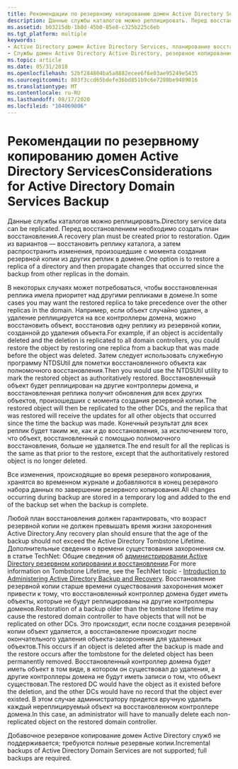 ```yaml
---
title: Рекомендации по резервному копированию домен Active Directory Services
description: Данные службы каталогов можно реплицировать. Перед восстановлением необходимо создать план восстановления.
ms.assetid: b03215db-1b8d-45b0-85e8-c325b225c6eb
ms.tgt_platform: multiple
keywords:
- Active Directory домен Active Directory Services, планирование восстановления
- Службы домен Active Directory Active Directory, резервное копирование
ms.topic: article
ms.date: 05/31/2018
ms.openlocfilehash: 52bf284804ba5a8882ecee6f6e03ae95249e5435
ms.sourcegitcommit: 803f3ccd65bdefe36bd851b9c6e7280be9489016
ms.translationtype: MT
ms.contentlocale: ru-RU
ms.lasthandoff: 08/17/2020
ms.locfileid: "104069806"
---
```

# <a name="considerations-for-active-directory-domain-services-backup"></a><span data-ttu-id="55c0a-106">Рекомендации по резервному копированию домен Active Directory Services</span><span class="sxs-lookup"><span data-stu-id="55c0a-106">Considerations for Active Directory Domain Services Backup</span></span>

<span data-ttu-id="55c0a-107">Данные службы каталогов можно реплицировать.</span><span class="sxs-lookup"><span data-stu-id="55c0a-107">Directory service data can be replicated.</span></span> <span data-ttu-id="55c0a-108">Перед восстановлением необходимо создать план восстановления.</span><span class="sxs-lookup"><span data-stu-id="55c0a-108">A recovery plan must be created prior to restoration.</span></span> <span data-ttu-id="55c0a-109">Один из вариантов — восстановить реплику каталога, а затем распространить изменения, произошедшие с момента создания резервной копии из других реплик в домене.</span><span class="sxs-lookup"><span data-stu-id="55c0a-109">One option is to restore a replica of a directory and then propagate changes that occurred since the backup from other replicas in the domain.</span></span>

<span data-ttu-id="55c0a-110">В некоторых случаях может потребоваться, чтобы восстановленная реплика имела приоритет над другими репликами в домене.</span><span class="sxs-lookup"><span data-stu-id="55c0a-110">In some cases you may want the restored replica to take precedence over the other replicas in the domain.</span></span> <span data-ttu-id="55c0a-111">Например, если объект случайно удален, а удаление реплицируется на все контроллеры домена, можно восстановить объект, восстановив одну реплику из резервной копии, созданной до удаления объекта.</span><span class="sxs-lookup"><span data-stu-id="55c0a-111">For example, if an object is accidentally deleted and the deletion is replicated to all domain controllers, you could restore the object by restoring one replica from a backup that was made before the object was deleted.</span></span> <span data-ttu-id="55c0a-112">Затем следует использовать служебную программу NTDSUtil для пометки восстановленного объекта как полномочного восстановления.</span><span class="sxs-lookup"><span data-stu-id="55c0a-112">Then you would use the NTDSUtil utility to mark the restored object as authoritatively restored.</span></span> <span data-ttu-id="55c0a-113">Восстановленный объект будет реплицирован на другие контроллеры домена, и восстановленная реплика получит обновления для всех других объектов, произошедших с момента создания резервной копии.</span><span class="sxs-lookup"><span data-stu-id="55c0a-113">The restored object will then be replicated to the other DCs, and the replica that was restored will receive the updates for all other objects that occurred since the time the backup was made.</span></span> <span data-ttu-id="55c0a-114">Конечный результат для всех реплик будет таким же, как и до восстановления, за исключением того, что объект, восстановленный с помощью полномочного восстановления, больше не удаляется.</span><span class="sxs-lookup"><span data-stu-id="55c0a-114">The end result for all the replicas is the same as that prior to the restore, except that the authoritatively restored object is no longer deleted.</span></span>

<span data-ttu-id="55c0a-115">Все изменения, происходящие во время резервного копирования, хранятся во временном журнале и добавляются в конец резервного набора данных по завершении резервного копирования.</span><span class="sxs-lookup"><span data-stu-id="55c0a-115">All changes occurring during backup are stored in a temporary log and added to the end of the backup set when the backup is complete.</span></span>

<span data-ttu-id="55c0a-116">Любой план восстановления должен гарантировать, что возраст резервной копии не должен превышать время жизни захоронения Active Directory.</span><span class="sxs-lookup"><span data-stu-id="55c0a-116">Any recovery plan should ensure that the age of the backup should not exceed the Active Directory Tombstone Lifetime.</span></span> <span data-ttu-id="55c0a-117">Дополнительные сведения о времени существования захоронения см. в статье TechNet: Общие сведения об [администрировании Active Directory резервном копировании и восстановлении](/previous-versions/windows/it-pro/windows-server-2008-R2-and-2008/cc816677(v=ws.10)).</span><span class="sxs-lookup"><span data-stu-id="55c0a-117">For more information on Tombstone Lifetime, see the TechNet topic - [Introduction to Administering Active Directory Backup and Recovery](/previous-versions/windows/it-pro/windows-server-2008-R2-and-2008/cc816677(v=ws.10)).</span></span> <span data-ttu-id="55c0a-118">Восстановление резервной копии старше времени существования захоронения может привести к тому, что восстановленный контроллер домена будет иметь объекты, которые не будут реплицированы на другие контроллеры доменов.</span><span class="sxs-lookup"><span data-stu-id="55c0a-118">Restoration of a backup older than the tombstone lifetime may cause the restored domain controller to have objects that will not be replicated on other DCs.</span></span> <span data-ttu-id="55c0a-119">Это происходит, если после создания резервной копии объект удаляется, а восстановление происходит после окончательного удаления объекта-захоронения для удаленных объектов.</span><span class="sxs-lookup"><span data-stu-id="55c0a-119">This occurs if an object is deleted after the backup is made and the restore occurs after the tombstone for the deleted object has been permanently removed.</span></span> <span data-ttu-id="55c0a-120">Восстановленный контроллер домена будет иметь объект в том виде, в котором он существовал до удаления, а другие контроллеры домена не будут иметь записи о том, что объект существовал.</span><span class="sxs-lookup"><span data-stu-id="55c0a-120">The restored DC would have the object as it existed before the deletion, and the other DCs would have no record that the object ever existed.</span></span> <span data-ttu-id="55c0a-121">В этом случае администратору придется вручную удалить каждый нереплицируемый объект на восстановленном контроллере домена.</span><span class="sxs-lookup"><span data-stu-id="55c0a-121">In this case, an administrator will have to manually delete each non-replicated object on the restored domain controller.</span></span>

<span data-ttu-id="55c0a-122">Добавочное резервное копирование домен Active Directory служб не поддерживается; требуются полные резервные копии.</span><span class="sxs-lookup"><span data-stu-id="55c0a-122">Incremental backups of Active Directory Domain Services are not supported; full backups are required.</span></span>

 

 